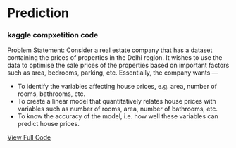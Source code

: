 # Prediction

### kaggle compxetition code

Problem Statement:  Consider a real estate company that has a dataset containing the prices of properties in the Delhi region. It wishes to use the data to optimise the sale prices of the properties based on important factors such as area, bedrooms, parking, etc.  Essentially, the company wants — 
* To identify the variables affecting house prices, e.g. area, number of rooms, bathrooms, etc. 
* To create a linear model that quantitatively relates house prices with variables such as number of rooms, area, number of bathrooms, etc.
* To know the accuracy of the model, i.e. how well these variables can predict house prices.


[View Full Code](https://nbviewer.jupyter.org/github/AnkitDroidGit/Delhi-House-Price-Prediction/blob/master/House_Price_Prediction_Mutilinear_Regression.ipynb)
